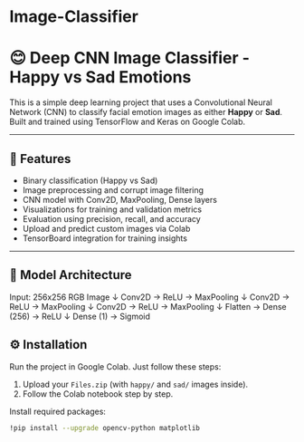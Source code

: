 # Image-Classifier
# 😊 Deep CNN Image Classifier - Happy vs Sad Emotions

This is a simple deep learning project that uses a Convolutional Neural Network (CNN) to classify facial emotion images as either **Happy** or **Sad**. Built and trained using TensorFlow and Keras on Google Colab.

---

## 🧠 Features

- Binary classification (Happy vs Sad)
- Image preprocessing and corrupt image filtering
- CNN model with Conv2D, MaxPooling, Dense layers
- Visualizations for training and validation metrics
- Evaluation using precision, recall, and accuracy
- Upload and predict custom images via Colab
- TensorBoard integration for training insights

---
##  🚀 Model Architecture
Input: 256x256 RGB Image
↓
Conv2D → ReLU → MaxPooling
↓
Conv2D → ReLU → MaxPooling
↓
Conv2D → ReLU → MaxPooling
↓
Flatten → Dense (256) → ReLU
↓
Dense (1) → Sigmoid

## ⚙️ Installation

Run the project in Google Colab. Just follow these steps:

1. Upload your `Files.zip` (with `happy/` and `sad/` images inside).
2. Follow the Colab notebook step by step.

Install required packages:
```bash
!pip install --upgrade opencv-python matplotlib
